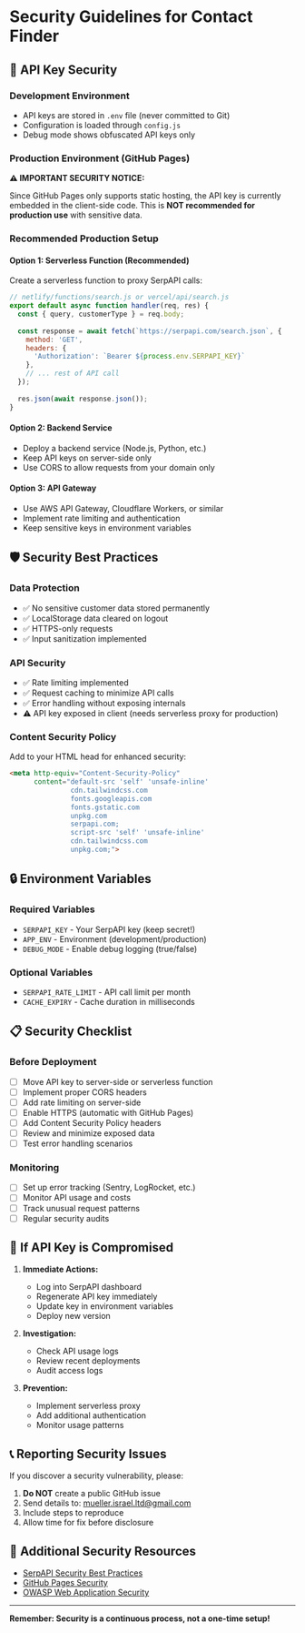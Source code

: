 # Security Guidelines for Contact Finder

## 🔐 API Key Security

### Development Environment
- API keys are stored in `.env` file (never committed to Git)
- Configuration is loaded through `config.js`
- Debug mode shows obfuscated API keys only

### Production Environment (GitHub Pages)

**⚠️ IMPORTANT SECURITY NOTICE:**

Since GitHub Pages only supports static hosting, the API key is currently embedded in the client-side code. This is **NOT recommended for production use** with sensitive data.

### Recommended Production Setup

#### Option 1: Serverless Function (Recommended)
Create a serverless function to proxy SerpAPI calls:

```javascript
// netlify/functions/search.js or vercel/api/search.js
export default async function handler(req, res) {
  const { query, customerType } = req.body;
  
  const response = await fetch(`https://serpapi.com/search.json`, {
    method: 'GET',
    headers: {
      'Authorization': `Bearer ${process.env.SERPAPI_KEY}`
    },
    // ... rest of API call
  });
  
  res.json(await response.json());
}
```

#### Option 2: Backend Service
- Deploy a backend service (Node.js, Python, etc.)
- Keep API keys on server-side only
- Use CORS to allow requests from your domain only

#### Option 3: API Gateway
- Use AWS API Gateway, Cloudflare Workers, or similar
- Implement rate limiting and authentication
- Keep sensitive keys in environment variables

## 🛡️ Security Best Practices

### Data Protection
- ✅ No sensitive customer data stored permanently
- ✅ LocalStorage data cleared on logout
- ✅ HTTPS-only requests
- ✅ Input sanitization implemented

### API Security
- ✅ Rate limiting implemented
- ✅ Request caching to minimize API calls
- ✅ Error handling without exposing internals
- ⚠️ API key exposed in client (needs serverless proxy for production)

### Content Security Policy
Add to your HTML head for enhanced security:

```html
<meta http-equiv="Content-Security-Policy" 
      content="default-src 'self' 'unsafe-inline' 
               cdn.tailwindcss.com 
               fonts.googleapis.com 
               fonts.gstatic.com 
               unpkg.com 
               serpapi.com;
               script-src 'self' 'unsafe-inline' 
               cdn.tailwindcss.com 
               unpkg.com;">
```

## 🔒 Environment Variables

### Required Variables
- `SERPAPI_KEY` - Your SerpAPI key (keep secret!)
- `APP_ENV` - Environment (development/production)
- `DEBUG_MODE` - Enable debug logging (true/false)

### Optional Variables
- `SERPAPI_RATE_LIMIT` - API call limit per month
- `CACHE_EXPIRY` - Cache duration in milliseconds

## 📋 Security Checklist

### Before Deployment
- [ ] Move API key to server-side or serverless function
- [ ] Implement proper CORS headers
- [ ] Add rate limiting on server-side
- [ ] Enable HTTPS (automatic with GitHub Pages)
- [ ] Add Content Security Policy headers
- [ ] Review and minimize exposed data
- [ ] Test error handling scenarios

### Monitoring
- [ ] Set up error tracking (Sentry, LogRocket, etc.)
- [ ] Monitor API usage and costs
- [ ] Track unusual request patterns
- [ ] Regular security audits

## 🚨 If API Key is Compromised

1. **Immediate Actions:**
   - Log into SerpAPI dashboard
   - Regenerate API key immediately
   - Update key in environment variables
   - Deploy new version

2. **Investigation:**
   - Check API usage logs
   - Review recent deployments
   - Audit access logs

3. **Prevention:**
   - Implement serverless proxy
   - Add additional authentication
   - Monitor usage patterns

## 📞 Reporting Security Issues

If you discover a security vulnerability, please:

1. **Do NOT** create a public GitHub issue
2. Send details to: mueller.israel.ltd@gmail.com
3. Include steps to reproduce
4. Allow time for fix before disclosure

## 🔐 Additional Security Resources

- [SerpAPI Security Best Practices](https://serpapi.com/security)
- [GitHub Pages Security](https://docs.github.com/en/pages/getting-started-with-github-pages/securing-your-github-pages-site-with-https)
- [OWASP Web Application Security](https://owasp.org/www-project-web-security-testing-guide/)

---

**Remember: Security is a continuous process, not a one-time setup!**